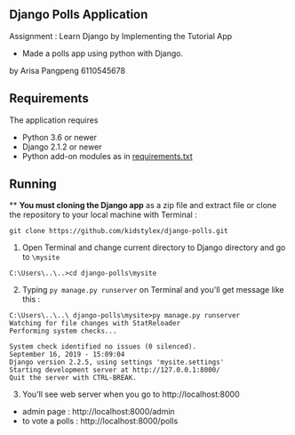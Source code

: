 ## Django Polls Application
 

Assignment : Learn Django by Implementing the Tutorial App

- Made a polls app using python with Django.


by Arisa Pangpeng 6110545678

## Requirements

 The application requires
 * Python 3.6 or newer
 * Django 2.1.2 or newer
 * Python add-on modules as in [requirements.txt](requirements.txt)

## Running

** **You must cloning the Django app** as a zip file and extract file or clone the repository to your local machine with Terminal :
```
git clone https://github.com/kidstylex/django-polls.git
```
1.  Open Terminal and change current directory to Django directory and go to `\mysite`
```
C:\Users\..\..>cd django-polls\mysite
```
2. Typing `py manage.py runserver` on Terminal
and you'll get message like this :
```
C:\Users\..\..\ django-polls\mysite>py manage.py runserver
Watching for file changes with StatReloader
Performing system checks...

System check identified no issues (0 silenced).
September 16, 2019 - 15:09:04
Django version 2.2.5, using settings 'mysite.settings'
Starting development server at http://127.0.0.1:8000/
Quit the server with CTRL-BREAK.
```

3. You'll see web server when you go to http://localhost:8000
* admin page : http://localhost:8000/admin
* to vote a polls : http://localhost:8000/polls




